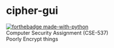 # cipher-gui
[![forthebadge made-with-python](http://ForTheBadge.com/images/badges/made-with-python.svg)](https://www.python.org/)<br>
Computer Security Assignment (CSE-537) <br>
Poorly Encrypt things
